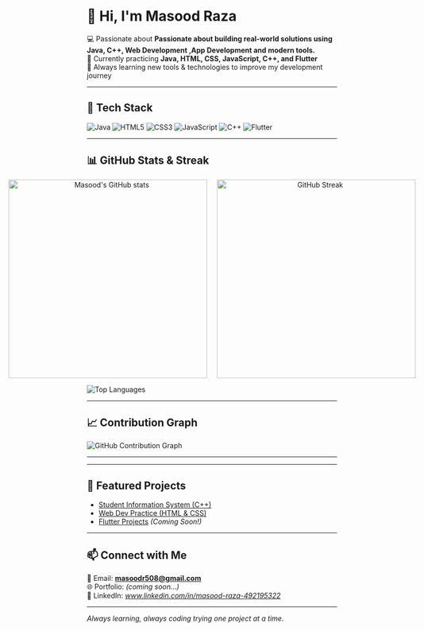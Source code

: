 # 👋 Hi, I'm **Masood Raza**

💻 Passionate about **Passionate about building real-world solutions using Java, C++, Web Development ,App Development and modern tools.**  
🎯 Currently practicing **Java, HTML, CSS, JavaScript, C++, and Flutter**  
🚀 Always learning new tools & technologies to improve my development journey  

---

## 🔧 Tech Stack

![Java](https://img.shields.io/badge/Java-ED8B00?style=for-the-badge&logo=java&logoColor=white)
![HTML5](https://img.shields.io/badge/HTML5-E34F26?style=for-the-badge&logo=html5&logoColor=white)
![CSS3](https://img.shields.io/badge/CSS3-1572B6?style=for-the-badge&logo=css3&logoColor=white)
![JavaScript](https://img.shields.io/badge/JavaScript-F7DF1E?style=for-the-badge&logo=javascript&logoColor=black)
![C++](https://img.shields.io/badge/C++-00599C?style=for-the-badge&logo=cplusplus&logoColor=white)
![Flutter](https://img.shields.io/badge/Flutter-02569B?style=for-the-badge&logo=flutter&logoColor=white)

---

## 📊 GitHub Stats & Streak

<div align="center" style="display: flex; justify-content: center; gap: 20px;">
  <img src="https://github-readme-stats.vercel.app/api?username=masoodraza-dev&show_icons=true&theme=radical&cache_seconds=1800" 
       alt="Masood's GitHub stats" width="400"/>
  <img src="https://streak-stats.demolab.com?user=masoodraza-dev&theme=radical&border_radius=5&date_format=j%20M%5B%20Y%5D" 
       alt="GitHub Streak" width="400"/>
</div>

![Top Languages](https://github-readme-stats.vercel.app/api/top-langs/?username=masoodraza-dev&layout=compact&theme=radical&cache_seconds=1800)

---

## 📈 Contribution Graph
![GitHub Contribution Graph](https://github-readme-activity-graph.vercel.app/graph?username=masoodraza-dev&theme=react-dark&hide_border=true)

---

---

## 🚀 Featured Projects

- [Student Information System (C++)](https://github.com/masoodraza-dev/OOP_practiceFiles)  
- [Web Dev Practice (HTML & CSS)](https://github.com/masoodraza-dev/Web-Dev)  
- [Flutter Projects](#) *(Coming Soon!)*  

---

## 📫 Connect with Me  

📧 Email: **masoodr508@gmail.com**  
🌐 Portfolio: *(coming soon...)*  
🔗 LinkedIn: *www.linkedin.com/in/masood-raza-492195322*  

---

 *Always learning, always coding trying one project at a time.*
